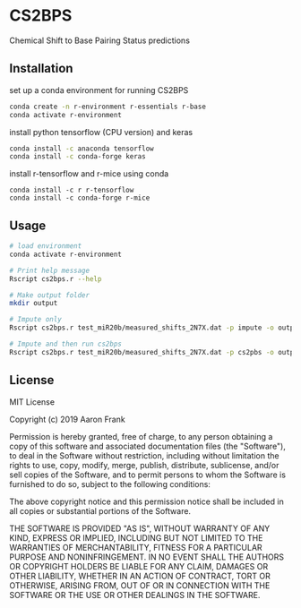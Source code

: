 # CS2BPS
Chemical Shift to Base Pairing Status predictions

## Installation

set up a conda environment for running CS2BPS

```bash
conda create -n r-environment r-essentials r-base
conda activate r-environment
```

install python tensorflow (CPU version) and keras

```bash
conda install -c anaconda tensorflow
conda install -c conda-forge keras
```

install r-tensorflow and r-mice using conda

```
conda install -c r r-tensorflow 
conda install -c conda-forge r-mice 
```

## Usage

```bash
# load environment
conda activate r-environment

# Print help message
Rscript cs2bps.r --help

# Make output folder
mkdir output

# Impute only
Rscript cs2bps.r test_miR20b/measured_shifts_2N7X.dat -p impute -o output/

# Impute and then run cs2bps
Rscript cs2bps.r test_miR20b/measured_shifts_2N7X.dat -p cs2pbs -o output/
```

## License
MIT License

Copyright (c) 2019 Aaron Frank

Permission is hereby granted, free of charge, to any person obtaining a copy
of this software and associated documentation files (the "Software"), to deal
in the Software without restriction, including without limitation the rights
to use, copy, modify, merge, publish, distribute, sublicense, and/or sell
copies of the Software, and to permit persons to whom the Software is
furnished to do so, subject to the following conditions:

The above copyright notice and this permission notice shall be included in all
copies or substantial portions of the Software.

THE SOFTWARE IS PROVIDED "AS IS", WITHOUT WARRANTY OF ANY KIND, EXPRESS OR
IMPLIED, INCLUDING BUT NOT LIMITED TO THE WARRANTIES OF MERCHANTABILITY,
FITNESS FOR A PARTICULAR PURPOSE AND NONINFRINGEMENT. IN NO EVENT SHALL THE
AUTHORS OR COPYRIGHT HOLDERS BE LIABLE FOR ANY CLAIM, DAMAGES OR OTHER
LIABILITY, WHETHER IN AN ACTION OF CONTRACT, TORT OR OTHERWISE, ARISING FROM,
OUT OF OR IN CONNECTION WITH THE SOFTWARE OR THE USE OR OTHER DEALINGS IN THE
SOFTWARE.
